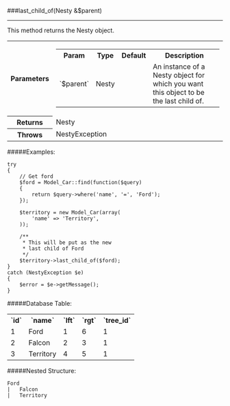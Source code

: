 ###last_child_of(Nesty &amp;$parent)

----------

This method returns the Nesty object.

<table>
	<tr>
		<th>Parameters</th>
		<td>
			<table class="parameters">
				<tr>
					<th>Param</th>
					<th>Type</th>
					<th>Default</th>
					<th>Description</th>
				</tr>
				<tr>
					<td>`$parent`</td>
					<td>Nesty</td>
					<td></td>
					<td>An instance of a Nesty object for which you want this object to be the last child of.</td>
				</tr>
			</table>
		</td>
	</tr>
	<tr>
		<th>Returns</th>
		<td>Nesty</td>
	</tr>
	<tr>
		<th>Throws</th>
		<td>NestyException</td>
	</tr>
</table>

#####Examples:

	try
	{
		// Get ford
		$ford = Model_Car::find(function($query)
		{
			return $query->where('name', '=', 'Ford');
		});

		$territory = new Model_Car(array(
			'name' => 'Territory',
		));

		/**
		 * This will be put as the new
		 * last child of Ford
		 */
		$territory->last_child_of($ford);
	}
	catch (NestyException $e)
	{
		$error = $e->getMessage();
	}

#####Database Table:

<table>
	<tr>
		<th>`id`</th>
		<th>`name`</th>
		<th>`lft`</th>
		<th>`rgt`</th>
		<th>`tree_id`</th>
	</tr>
	<tr>
		<td>1</td>
		<td>Ford</td>
		<td>1</td>
		<td>6</td>
		<td>1</td>
	</tr>
	<tr>
		<td>2</td>
		<td>Falcon</td>
		<td>2</td>
		<td>3</td>
		<td>1</td>
	</tr>
	<tr>
		<td>3</td>
		<td>Territory</td>
		<td>4</td>
		<td>5</td>
		<td>1</td>
	</tr>
</table>

#####Nested Structure:

	Ford
	|   Falcon
	|   Territory

